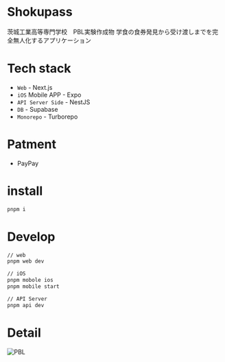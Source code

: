 # Shokupass

茨城工業高等専門学校　PBL実験作成物
学食の食券発見から受け渡しまでを完全無人化するアプリケーション

# Tech stack

* `Web` - Next.js
* `iOS` Mobile APP - Expo
* `API Server Side` - NestJS
* `DB` - Supabase
* `Monorepo` - Turborepo

# Patment
* PayPay

# install
```sh
pnpm i
```

# Develop
```sh
// web
pnpm web dev

// iOS
pnpm mobole ios
pnpm mobile start

// API Server
pnpm api dev
```

# Detail

![PBL](https://github.com/koutyuke/shokupass/assets/75959529/a55fb355-ef04-4044-beca-cbe9a56254d3)
